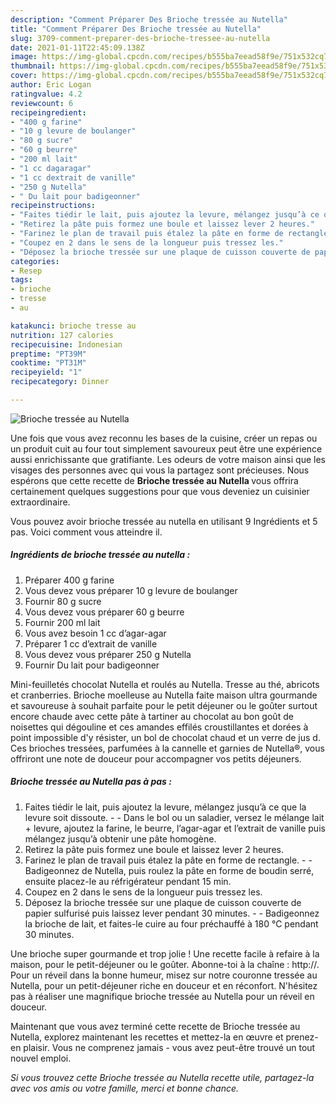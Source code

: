 ```yaml
---
description: "Comment Préparer Des Brioche tressée au Nutella"
title: "Comment Préparer Des Brioche tressée au Nutella"
slug: 3709-comment-preparer-des-brioche-tressee-au-nutella
date: 2021-01-11T22:45:09.138Z
image: https://img-global.cpcdn.com/recipes/b555ba7eead58f9e/751x532cq70/brioche-tressee-au-nutella-photo-principale-de-la-recette.jpg
thumbnail: https://img-global.cpcdn.com/recipes/b555ba7eead58f9e/751x532cq70/brioche-tressee-au-nutella-photo-principale-de-la-recette.jpg
cover: https://img-global.cpcdn.com/recipes/b555ba7eead58f9e/751x532cq70/brioche-tressee-au-nutella-photo-principale-de-la-recette.jpg
author: Eric Logan
ratingvalue: 4.2
reviewcount: 6
recipeingredient:
- "400 g farine"
- "10 g levure de boulanger"
- "80 g sucre"
- "60 g beurre"
- "200 ml lait"
- "1 cc dagaragar"
- "1 cc dextrait de vanille"
- "250 g Nutella"
- " Du lait pour badigeonner"
recipeinstructions:
- "Faites tiédir le lait, puis ajoutez la levure, mélangez jusqu’à ce que la levure soit dissoute.  Dans le bol ou un saladier, versez le mélange lait + levure, ajoutez la farine, le beurre, l’agar-agar et l’extrait de vanille puis mélangez jusqu’à obtenir une pâte homogène."
- "Retirez la pâte puis formez une boule et laissez lever 2 heures."
- "Farinez le plan de travail puis étalez la pâte en forme de rectangle.  Badigeonnez de Nutella, puis roulez la pâte en forme de boudin serré, ensuite placez-le au réfrigérateur pendant 15 min."
- "Coupez en 2 dans le sens de la longueur puis tressez les."
- "Déposez la brioche tressée sur une plaque de cuisson couverte de papier sulfurisé puis laissez lever pendant 30 minutes.  Badigeonnez la brioche de lait, et faites-le cuire au four préchauffé à 180 °C pendant 30 minutes."
categories:
- Resep
tags:
- brioche
- tresse
- au

katakunci: brioche tresse au 
nutrition: 127 calories
recipecuisine: Indonesian
preptime: "PT39M"
cooktime: "PT31M"
recipeyield: "1"
recipecategory: Dinner

---
```



![Brioche tressée au Nutella](https://img-global.cpcdn.com/recipes/b555ba7eead58f9e/751x532cq70/brioche-tressee-au-nutella-photo-principale-de-la-recette.jpg)

Une fois que vous avez reconnu les bases de la cuisine, créer un repas ou un produit cuit au four tout simplement savoureux peut être une expérience aussi enrichissante que gratifiante. Les odeurs de votre maison ainsi que les visages des personnes avec qui vous la partagez sont précieuses. Nous espérons que cette recette de <strong> Brioche tressée au Nutella </strong> vous offrira certainement quelques suggestions pour que vous deveniez un cuisinier extraordinaire.

<!--inarticleads1-->

Vous pouvez avoir brioche tressée au nutella en utilisant 9 Ingrédients et 5 pas. Voici comment vous atteindre il.

##### Ingrédients de brioche tressée au nutella :

1. Préparer 400 g farine
1. Vous devez vous préparer 10 g levure de boulanger
1. Fournir 80 g sucre
1. Vous devez vous préparer 60 g beurre
1. Fournir 200 ml lait
1. Vous avez besoin 1 cc d’agar-agar
1. Préparer 1 cc d’extrait de vanille
1. Vous devez vous préparer 250 g Nutella
1. Fournir  Du lait pour badigeonner


Mini-feuilletés chocolat Nutella et roulés au Nutella. Tresse au thé, abricots et cranberries. Brioche moelleuse au Nutella faite maison ultra gourmande et savoureuse à souhait parfaite pour le petit déjeuner ou le goûter surtout encore chaude avec cette pâte à tartiner au chocolat au bon goût de noisettes qui dégouline et ces amandes effilés croustillantes et dorées à point impossible d&#39;y résister, un bol de chocolat chaud et un verre de jus d. Ces brioches tressées, parfumées à la cannelle et garnies de Nutella®, vous offriront une note de douceur pour accompagner vos petits déjeuners. 

<!--inarticleads2-->

##### Brioche tressée au Nutella pas à pas :

1. Faites tiédir le lait, puis ajoutez la levure, mélangez jusqu’à ce que la levure soit dissoute. -  - Dans le bol ou un saladier, versez le mélange lait + levure, ajoutez la farine, le beurre, l’agar-agar et l’extrait de vanille puis mélangez jusqu’à obtenir une pâte homogène.
1. Retirez la pâte puis formez une boule et laissez lever 2 heures.
1. Farinez le plan de travail puis étalez la pâte en forme de rectangle. -  - Badigeonnez de Nutella, puis roulez la pâte en forme de boudin serré, ensuite placez-le au réfrigérateur pendant 15 min.
1. Coupez en 2 dans le sens de la longueur puis tressez les.
1. Déposez la brioche tressée sur une plaque de cuisson couverte de papier sulfurisé puis laissez lever pendant 30 minutes. -  - Badigeonnez la brioche de lait, et faites-le cuire au four préchauffé à 180 °C pendant 30 minutes.


Une brioche super gourmande et trop jolie ! Une recette facile à refaire à la maison, pour le petit-déjeuner ou le goûter. Abonne-toi à la chaîne : http://. Pour un réveil dans la bonne humeur, misez sur notre couronne tressée au Nutella, pour un petit-déjeuner riche en douceur et en réconfort. N&#39;hésitez pas à réaliser une magnifique brioche tressée au Nutella pour un réveil en douceur. 

<!--inarticleads1-->

<p>
Maintenant que vous avez terminé cette recette de Brioche tressée au Nutella, explorez maintenant les recettes et mettez-la en œuvre et prenez-en plaisir. Vous ne comprenez jamais - vous avez peut-être trouvé un tout nouvel emploi.
</p>

<p>
<i>Si vous trouvez cette Brioche tressée au Nutella recette utile, partagez-la avec vos amis ou votre famille, merci et bonne chance.</i>
</p>
